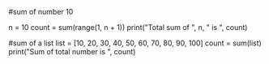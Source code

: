 #sum of number 10

n = 10
count = sum(range(1, n + 1))
print("Total sum of ", n, " is ", count)


#sum of a list
list = [10, 20, 30, 40, 50, 60, 70, 80, 90, 100]
count = sum(list)
print("Sum of total number is ", count)

